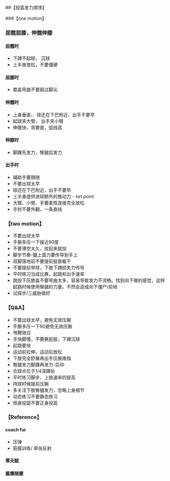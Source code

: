 ##【投篮发力顺序】

###【one motion】
### 屈髋屈膝，伸髋伸膝

#### 屈髋时
* 下蹲不起球， 沉球
* 上半身放松，不要僵硬

#### 屈膝时
* 膝盖弯曲不要超过脚尖

#### 伸髋时
* 上身垂直， 球还在下巴附近，出手不要早
* 起球夹大臂， 出手夹小臂
* 伸髋快，背要直，弧线高

#### 伸膝时
* 脚踝先发力，臀腿后发力

#### 出手时
* 辅助手要跟随
* 不要出球太早
* 球还在下巴附近，出手不要早
* 上半身提供进球额外的推动力 - set point
* 大臂、小臂、手要柔性连接完全放松
* 手肘不要外翻，一条直线

### 【two motion】
* 不要出球太早
* 手腕多压一下接近90度
* 不要滞空太久，拔起来就投
* 脚步节奏-腿上面力要传导到手上
* 双脚落地前不要提前挺直躯干
* 不要提前举球，下肢下蹲损失力传导
* 平时练习当成比赛，起跳和出手速率
* 跳投下压膝盖不要弯曲太多，容易导致发力不流畅。找到向下做的感觉，这样起跳时候使用臀腿的力量。不然会造成向下僵尸/前倾
* 试探步/三威胁做好

### 【Q&A】
* 不要出球太早，避免无效压腕
* 手腕多压一下90避免无效压腕
* 甩鞭效应
* 手快脚慢，不要撅屁股，下蹲沉球
* 起跳要快
* 运动前拉伸，运动后放松
* 下肢完全舒展再出手压腕拨指
* 臀腿发力脚踝再发力-后仰
* 合球点位于1/4深蹲处
* 平时练习脚步、上肢速率的提高
* 持球时候提前压腕
* 多关注下肢臀腿发力，忽略上身细节
* 动态练习不要静态练习
* 侧身投篮不要正身投篮

### 【Reference】
#### coach fui
* 压弹
* 筋膜训练/ 牵张反射
#### 零天赋
#### 酱爆猪腰
